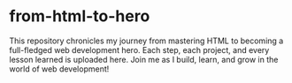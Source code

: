 # from-html-to-hero
This repository chronicles my journey from mastering HTML to becoming a full-fledged web development hero. Each step, each project, and every lesson learned is uploaded here. Join me as I build, learn, and grow in the world of web development!
